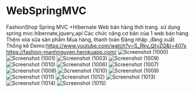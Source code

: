 # WebSpringMVC
FashionShop Spring MVC +Hibernate
Web bán hàng thời trang. sử dụng spring mvc.hibernate,jquery,api
Các chức năng cơ bản của 1 web bán hàng
Thêm xóa sửa sản phẩm
Mua hàng, thanh toán
Đăng nhập ,đăng xuất
Thống kê
Demo:https://www.youtube.com/watch?v=S_Rky_QtvZQ&t=407s
https://fashion-manhnguyen.herokuapp.com/
![Screenshot (1000)](https://user-images.githubusercontent.com/47816501/76776843-dfe34880-67d9-11ea-81dd-e5aed9d72a12.png)
![Screenshot (1001)](https://user-images.githubusercontent.com/47816501/76776846-e1ad0c00-67d9-11ea-92d3-0d1d340ef417.png)
![Screenshot (1003)](https://user-images.githubusercontent.com/47816501/76776849-e376cf80-67d9-11ea-927c-dc09f7f53e4f.png)
![Screenshot (1009)](https://user-images.githubusercontent.com/47816501/76776854-e5d92980-67d9-11ea-8227-8d27bd5929fe.png)
![Screenshot (1010)](https://user-images.githubusercontent.com/47816501/76776861-e83b8380-67d9-11ea-91ef-bf2cc56f1939.png)
![Screenshot (1006)](https://user-images.githubusercontent.com/47816501/76776870-ea9ddd80-67d9-11ea-8f1a-aaa4c21c0ef2.png)
![Screenshot (1007)](https://user-images.githubusercontent.com/47816501/76776873-ed003780-67d9-11ea-8d5a-45a610adc449.png)
![Screenshot (1008)](https://user-images.githubusercontent.com/47816501/76776876-ef629180-67d9-11ea-8f65-f0a6d194203a.png)
![Screenshot (1010)](https://user-images.githubusercontent.com/47816501/76776882-f2f61880-67d9-11ea-84c4-989d5581fc31.png)
![Screenshot (1009)](https://user-images.githubusercontent.com/47816501/76776890-f4bfdc00-67d9-11ea-9370-fb4637925576.png)
![Screenshot (1011)](https://user-images.githubusercontent.com/47816501/76777095-46686680-67da-11ea-8751-8b075d823791.png)
![Screenshot (1012)](https://user-images.githubusercontent.com/47816501/76777102-49635700-67da-11ea-8342-06b9c44b9627.png)
![Screenshot (1013)](https://user-images.githubusercontent.com/47816501/76777108-4a948400-67da-11ea-90d6-505c3b63ae24.png)
![Screenshot (1014)](https://user-images.githubusercontent.com/47816501/76777112-4c5e4780-67da-11ea-9c53-c18834896a99.png)
![Screenshot (1015)](https://user-images.githubusercontent.com/47816501/76777121-4e280b00-67da-11ea-8c18-085b8d374773.png)
